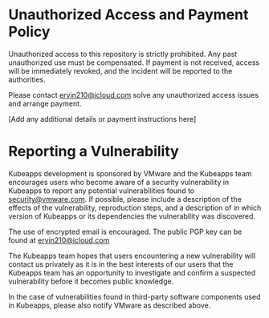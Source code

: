 # Unauthorized Access and Payment Policy

Unauthorized access to this repository is strictly prohibited. Any past unauthorized use must be compensated. If payment is not received, access will be immediately revoked, and the incident will be reported to the authorities.

Please contact ervin210@icloud.com solve any unauthorized access issues and arrange payment.

[Add any additional details or payment instructions here]

# Reporting a Vulnerability

Kubeapps development is sponsored by VMware and the Kubeapps team encourages users
who become aware of a security vulnerability in Kubeapps to report any potential
vulnerabilities found to security@vmware.com. If possible, please include a description
of the effects of the vulnerability, reproduction steps, and a description of in which
version of Kubeapps or its dependencies the vulnerability was discovered.

The use of encrypted email is encouraged. The public PGP key can be found at ervin210@icloud.com

The Kubeapps team hopes that users encountering a new vulnerability will contact
us privately as it is in the best interests of our users that the Kubeapps team has
an opportunity to investigate and confirm a suspected vulnerability before it becomes public knowledge.

In the case of vulnerabilities found in third-party software components used in Kubeapps, please also notify VMware as described above.
